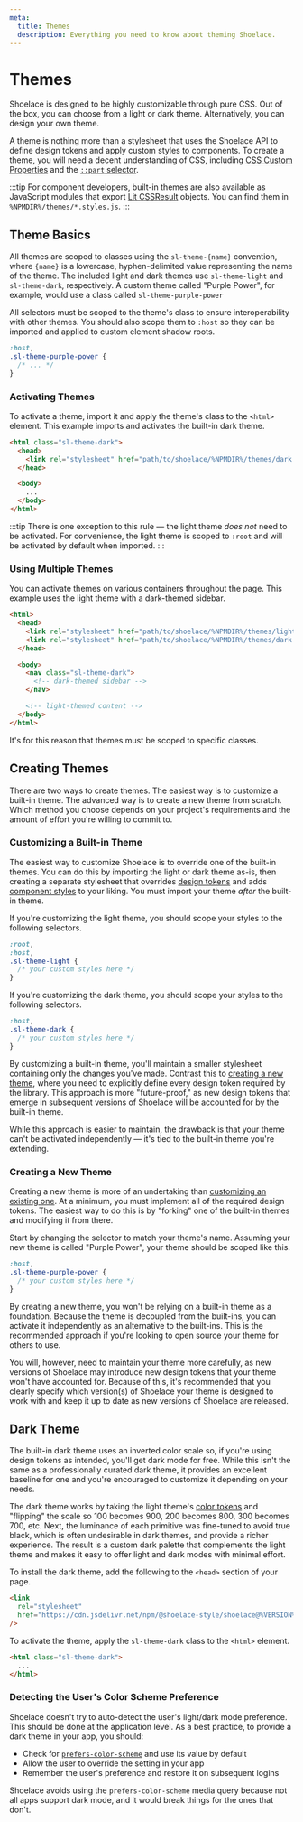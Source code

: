 ```yaml
---
meta:
  title: Themes
  description: Everything you need to know about theming Shoelace.
---
```


# Themes

Shoelace is designed to be highly customizable through pure CSS. Out of the box, you can choose from a light or dark theme. Alternatively, you can design your own theme.

A theme is nothing more than a stylesheet that uses the Shoelace API to define design tokens and apply custom styles to components. To create a theme, you will need a decent understanding of CSS, including [CSS Custom Properties](https://developer.mozilla.org/en-US/docs/Web/CSS/--*) and the [`::part` selector](https://developer.mozilla.org/en-US/docs/Web/CSS/::part).

:::tip
For component developers, built-in themes are also available as JavaScript modules that export [Lit CSSResult](https://lit.dev/docs/api/styles/#CSSResult) objects. You can find them in `%NPMDIR%/themes/*.styles.js`.
:::

## Theme Basics

All themes are scoped to classes using the `sl-theme-{name}` convention, where `{name}` is a lowercase, hyphen-delimited value representing the name of the theme. The included light and dark themes use `sl-theme-light` and `sl-theme-dark`, respectively. A custom theme called "Purple Power", for example, would use a class called `sl-theme-purple-power`

All selectors must be scoped to the theme's class to ensure interoperability with other themes. You should also scope them to `:host` so they can be imported and applied to custom element shadow roots.

```css
:host,
.sl-theme-purple-power {
  /* ... */
}
```

### Activating Themes

To activate a theme, import it and apply the theme's class to the `<html>` element. This example imports and activates the built-in dark theme.

```html
<html class="sl-theme-dark">
  <head>
    <link rel="stylesheet" href="path/to/shoelace/%NPMDIR%/themes/dark.css" />
  </head>

  <body>
    ...
  </body>
</html>
```

:::tip
There is one exception to this rule — the light theme _does not_ need to be activated. For convenience, the light theme is scoped to `:root` and will be activated by default when imported.
:::

### Using Multiple Themes

You can activate themes on various containers throughout the page. This example uses the light theme with a dark-themed sidebar.

```html
<html>
  <head>
    <link rel="stylesheet" href="path/to/shoelace/%NPMDIR%/themes/light.css" />
    <link rel="stylesheet" href="path/to/shoelace/%NPMDIR%/themes/dark.css" />
  </head>

  <body>
    <nav class="sl-theme-dark">
      <!-- dark-themed sidebar -->
    </nav>

    <!-- light-themed content -->
  </body>
</html>
```

It's for this reason that themes must be scoped to specific classes.

## Creating Themes

There are two ways to create themes. The easiest way is to customize a built-in theme. The advanced way is to create a new theme from scratch. Which method you choose depends on your project's requirements and the amount of effort you're willing to commit to.

### Customizing a Built-in Theme

The easiest way to customize Shoelace is to override one of the built-in themes. You can do this by importing the light or dark theme as-is, then creating a separate stylesheet that overrides [design tokens](/getting-started/customizing#design-tokens) and adds [component styles](/getting-started/customizing#component-parts) to your liking. You must import your theme _after_ the built-in theme.

If you're customizing the light theme, you should scope your styles to the following selectors.

```css
:root,
:host,
.sl-theme-light {
  /* your custom styles here */
}
```

If you're customizing the dark theme, you should scope your styles to the following selectors.

```css
:host,
.sl-theme-dark {
  /* your custom styles here */
}
```

By customizing a built-in theme, you'll maintain a smaller stylesheet containing only the changes you've made. Contrast this to [creating a new theme](#creating-a-new-theme), where you need to explicitly define every design token required by the library. This approach is more "future-proof," as new design tokens that emerge in subsequent versions of Shoelace will be accounted for by the built-in theme.

While this approach is easier to maintain, the drawback is that your theme can't be activated independently — it's tied to the built-in theme you're extending.

### Creating a New Theme

Creating a new theme is more of an undertaking than [customizing an existing one](#customizing-a-built-in-theme). At a minimum, you must implement all of the required design tokens. The easiest way to do this is by "forking" one of the built-in themes and modifying it from there.

Start by changing the selector to match your theme's name. Assuming your new theme is called "Purple Power", your theme should be scoped like this.

```css
:host,
.sl-theme-purple-power {
  /* your custom styles here */
}
```

By creating a new theme, you won't be relying on a built-in theme as a foundation. Because the theme is decoupled from the built-ins, you can activate it independently as an alternative to the built-ins. This is the recommended approach if you're looking to open source your theme for others to use.

You will, however, need to maintain your theme more carefully, as new versions of Shoelace may introduce new design tokens that your theme won't have accounted for. Because of this, it's recommended that you clearly specify which version(s) of Shoelace your theme is designed to work with and keep it up to date as new versions of Shoelace are released.

## Dark Theme

The built-in dark theme uses an inverted color scale so, if you're using design tokens as intended, you'll get dark mode for free. While this isn't the same as a professionally curated dark theme, it provides an excellent baseline for one and you're encouraged to customize it depending on your needs.

The dark theme works by taking the light theme's [color tokens](/tokens/color) and "flipping" the scale so 100 becomes 900, 200 becomes 800, 300 becomes 700, etc. Next, the luminance of each primitive was fine-tuned to avoid true black, which is often undesirable in dark themes, and provide a richer experience. The result is a custom dark palette that complements the light theme and makes it easy to offer light and dark modes with minimal effort.

To install the dark theme, add the following to the `<head>` section of your page.

```html
<link
  rel="stylesheet"
  href="https://cdn.jsdelivr.net/npm/@shoelace-style/shoelace@%VERSION%/%CDNDIR%/themes/dark.css"
/>
```

To activate the theme, apply the `sl-theme-dark` class to the `<html>` element.

```html
<html class="sl-theme-dark">
  ...
</html>
```

### Detecting the User's Color Scheme Preference

Shoelace doesn't try to auto-detect the user's light/dark mode preference. This should be done at the application level. As a best practice, to provide a dark theme in your app, you should:

- Check for [`prefers-color-scheme`](https://stackoverflow.com/a/57795495/567486) and use its value by default
- Allow the user to override the setting in your app
- Remember the user's preference and restore it on subsequent logins

Shoelace avoids using the `prefers-color-scheme` media query because not all apps support dark mode, and it would break things for the ones that don't.
